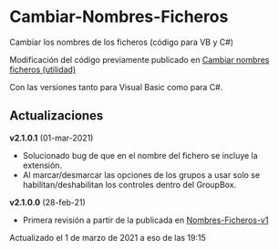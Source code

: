 # Cambiar-Nombres-Ficheros
 Cambiar los nombres de los ficheros (código para VB y C#)
 
 Modificación del código previamente publicado en [Cambiar nombres ficheros (utilidad)](https://www.elguillemola.com/2021/02/cambiar-nombres-ficheros-utilidad/) 
 
 Con las versiones tanto para Visual Basic como para C#.
 
 ## Actualizaciones
 **v2.1.0.1** (01-mar-2021)  
 * Solucionado bug de que en el nombre del fichero se incluye la extensión.
 * Al marcar/desmarcar las opciones de los grupos a usar solo se habilitan/deshabilitan los controles dentro del GroupBox. 
 
 **v2.1.0.0** (28-feb-21)  
 * Primera revisión a partir de la publicada en [Nombres-Ficheros-v1](https://github.com/elGuille-info/Cambiar-Nombres-Ficheros-v1) 
 
 
 Actualizado el 1 de marzo de 2021 a eso de las 19:15 

